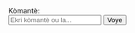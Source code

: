<div>
    <label for="comment-input-1">Kòmantè:</label><br />
    <input type="text" id="comment-input-1" placeholder="Ekri kòmantè ou la..." />
    <button class="btn comment-btn" data-photo="1">Voye</button>
    <ul id="comment-list-1"></ul>
</div>
